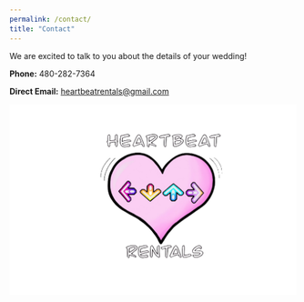 ```yaml
---
permalink: /contact/
title: "Contact"
---
```

We are excited to talk to you about the details of your wedding!

**Phone:** 480-282-7364

**Direct Email:** [heartbeatrentals@gmail.com](mailto:heartbeatrentals@gmail.com)

![logo](../assets/images/logo.png)